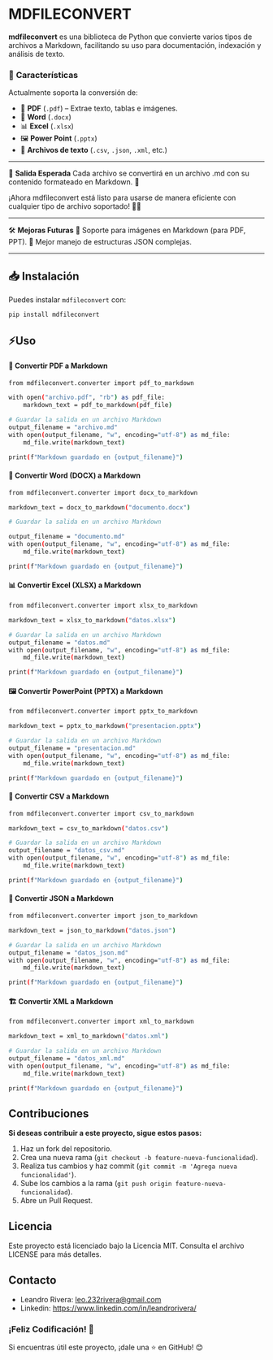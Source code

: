 # MDFILECONVERT


**mdfileconvert** es una biblioteca de Python que convierte varios tipos de archivos a Markdown, facilitando su uso para documentación, indexación y análisis de texto.

### 🚀 **Características**

Actualmente soporta la conversión de:

- 📄 **PDF** (`.pdf`) – Extrae texto, tablas e imágenes.
- 📜 **Word** (`.docx`)
- 📊 **Excel** (`.xlsx`)
- 🖼️ **Power Point** (`.pptx`)
- 📑 **Archivos de texto** (`.csv`, `.json`, `.xml`, etc.)
---

📂 **Salida Esperada**
Cada archivo se convertirá en un archivo .md con su contenido formateado en Markdown. 🎯

¡Ahora mdfileconvert está listo para usarse de manera eficiente con cualquier tipo de archivo soportado! 🚀😃

---
🛠️ **Mejoras Futuras**
📌 Soporte para imágenes en Markdown (para PDF, PPT).
📌 Mejor manejo de estructuras JSON complejas.

---

## 📥 **Instalación**

Puedes instalar `mdfileconvert` con:

```sh
pip install mdfileconvert
```

## ⚡Uso

#### 📄 Convertir PDF a Markdown

```sh
from mdfileconvert.converter import pdf_to_markdown

with open("archivo.pdf", "rb") as pdf_file:
    markdown_text = pdf_to_markdown(pdf_file)

# Guardar la salida en un archivo Markdown
output_filename = "archivo.md"
with open(output_filename, "w", encoding="utf-8") as md_file:
    md_file.write(markdown_text)

print(f"Markdown guardado en {output_filename}")
```

#### 📜 Convertir Word (DOCX) a Markdown

```sh
from mdfileconvert.converter import docx_to_markdown

markdown_text = docx_to_markdown("documento.docx")

# Guardar la salida en un archivo Markdown

output_filename = "documento.md"
with open(output_filename, "w", encoding="utf-8") as md_file:
    md_file.write(markdown_text)

print(f"Markdown guardado en {output_filename}")
```

#### 📊 Convertir Excel (XLSX) a Markdown

```sh
from mdfileconvert.converter import xlsx_to_markdown

markdown_text = xlsx_to_markdown("datos.xlsx")

# Guardar la salida en un archivo Markdown
output_filename = "datos.md"
with open(output_filename, "w", encoding="utf-8") as md_file:
    md_file.write(markdown_text)

print(f"Markdown guardado en {output_filename}")
```

#### 🖼️ Convertir PowerPoint (PPTX) a Markdown

```sh
from mdfileconvert.converter import pptx_to_markdown

markdown_text = pptx_to_markdown("presentacion.pptx")

# Guardar la salida en un archivo Markdown
output_filename = "presentacion.md"
with open(output_filename, "w", encoding="utf-8") as md_file:
    md_file.write(markdown_text)

print(f"Markdown guardado en {output_filename}")
```

#### 📑 Convertir CSV a Markdown

```sh
from mdfileconvert.converter import csv_to_markdown

markdown_text = csv_to_markdown("datos.csv")

# Guardar la salida en un archivo Markdown
output_filename = "datos_csv.md"
with open(output_filename, "w", encoding="utf-8") as md_file:
    md_file.write(markdown_text)

print(f"Markdown guardado en {output_filename}")
```

#### 🔗 Convertir JSON a Markdown

```sh
from mdfileconvert.converter import json_to_markdown

markdown_text = json_to_markdown("datos.json")

# Guardar la salida en un archivo Markdown
output_filename = "datos_json.md"
with open(output_filename, "w", encoding="utf-8") as md_file:
    md_file.write(markdown_text)

print(f"Markdown guardado en {output_filename}")
```

#### 🏗️ Convertir XML a Markdown

```sh
from mdfileconvert.converter import xml_to_markdown

markdown_text = xml_to_markdown("datos.xml")

# Guardar la salida en un archivo Markdown
output_filename = "datos_xml.md"
with open(output_filename, "w", encoding="utf-8") as md_file:
    md_file.write(markdown_text)

print(f"Markdown guardado en {output_filename}")
```


## Contribuciones

**Si deseas contribuir a este proyecto, sigue estos pasos:**

1. Haz un fork del repositorio.
2. Crea una nueva rama (`git checkout -b feature-nueva-funcionalidad`).
3. Realiza tus cambios y haz commit (`git commit -m 'Agrega nueva funcionalidad'`).
4. Sube los cambios a la rama (`git push origin feature-nueva-funcionalidad`).
5. Abre un Pull Request.

## Licencia

Este proyecto está licenciado bajo la Licencia MIT. Consulta el archivo LICENSE para más detalles.

## Contacto

- Leandro Rivera: <leo.232rivera@gmail.com>
- Linkedin: <https://www.linkedin.com/in/leandrorivera/>

### ¡Feliz Codificación! 🚀

Si encuentras útil este proyecto, ¡dale una ⭐ en GitHub! 😊
